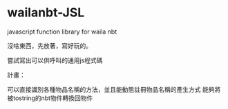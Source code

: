﻿wailanbt-JSL
============

javascript function library for waila nbt


沒啥東西，先放著，寫好玩的。 

嘗試寫出可以供呼叫的通用js程式碼 

計畫： 

可以直接識別各種物品名稱的方法，並且能動態註冊物品名稱的產生方式 
能夠將被tostring的nbt物件轉換回物件
